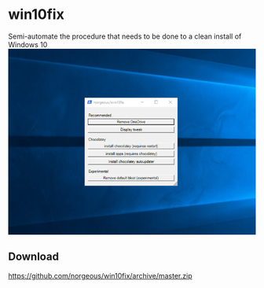 # win10fix
Semi-automate the procedure that needs to be done to a clean install of Windows 10
![ScreenShot](app/preview.png)

## Download
https://github.com/norgeous/win10fix/archive/master.zip
